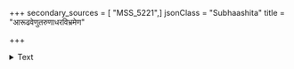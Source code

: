 +++
secondary_sources = [ "MSS_5221",]
jsonClass = "Subhaashita"
title = "आरूढवेणुतरुणाधरविभ्रमेण"

+++

<details><summary>Text</summary>

आरूढवेणुतरुणाधरविभ्रमेण माधुर्यशालिवदनाम्बुजमुद्वहन्ती।  
आलोक्यतां किमनया वनदेवता वः कैशोरके वयसि कापि च कान्तियष्टिः॥
</details>

